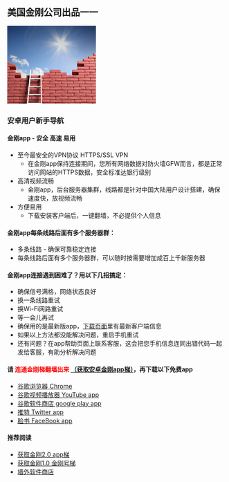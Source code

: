 ## 美国金刚公司出品一一

![image](l-w-s-athird.png)


### 安卓用户新手导航
#### 金刚app - 安全 高速 易用 
- 至今最安全的VPN协议 HTTPS/SSL VPN
  - 在金刚app保持连接期间，您所有网络数据对防火墙GFW而言，都是正常访问网站的HTTPS数据，安全标准达银行级别
- 高清视频流畅
  - 金刚app，后台服务器集群，线路都是针对中国大陆用户设计搭建，确保速度快，放视频流畅
- 方便易用
  - 下载安装客户端后，一键翻墙，不必提供个人信息

#### 金刚app每条线路后面有多个服务器群：
- 多条线路 - 确保可靠稳定连接
- 每条线路后面有多个服务器群，可以随时按需要增加成百上千新服务器

#### 金刚app连接遇到困难了？用以下几招搞定：
- 确保信号满格，网络状态良好
- 换一条线路重试
- 换Wi-Fi网路重试
- 等一会儿再试
- 确保用的是最新版app，[下载页面](https://github.com/a2zitpro/web/blob/master/dl.md)里有最新客户端信息
- 如果以上方法都没能解决问题，重启手机重试
- 还有问题？在app帮助页面上联系客服，这会把您手机信息连同出错代码一起发给客服，有助分析解决问题

#### 请<font color="Red"> 连通金刚梯翻墙出来 </font>[（获取安卓金刚app梯）](https://github.com/a2zitpro/web/blob/master/dl.md)，再下载以下免费app
- [谷歌浏览器 Chrome](https://github.com/a2zitpro/web/blob/master/downloadchrome.md)
- [谷歌视频播放器 YouTube app](https://github.com/a2zitpro/web/blob/master/downloadyoutubeapp.md)
- [谷歌软件商店 google play app](https://github.com/a2zitpro/web/blob/master/downloadgoogleplayapp.md)
- [推特 Twitter app](https://github.com/a2zitpro/web/blob/master/downloadtwitterapp.md)
- [脸书 FaceBook app](https://github.com/a2zitpro/web/blob/master/downloadfacebookapp.md)

#### 推荐阅读
- [获取金刚2.0 app梯](https://github.com/a2zitpro/web/blob/master/dl.md)
- [获取金刚1.0 金刚号梯](https://github.com/a2zitpro/web/blob/master/金刚产品-金刚1.0金刚号梯.md)
- [墙外软件商店](https://github.com/a2zitpro/web/blob/master/appstores.md)

